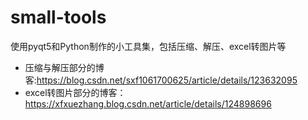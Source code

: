 # small-tools
使用pyqt5和Python制作的小工具集，包括压缩、解压、excel转图片等  

- 压缩与解压部分的博客:https://blog.csdn.net/sxf1061700625/article/details/123632095    
- excel转图片部分的博客：https://xfxuezhang.blog.csdn.net/article/details/124898696   

